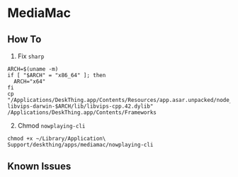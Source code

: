 # MediaMac

## How To

1. Fix `sharp`

```shell
ARCH=$(uname -m)
if [ "$ARCH" = "x86_64" ]; then
  ARCH="x64"
fi
cp "/Applications/DeskThing.app/Contents/Resources/app.asar.unpacked/node_modules/@img/sharp-libvips-darwin-$ARCH/lib/libvips-cpp.42.dylib" /Applications/DeskThing.app/Contents/Frameworks
```

2. Chmod `nowplaying-cli`

```shell
chmod +x ~/Library/Application\ Support/deskthing/apps/mediamac/nowplaying-cli
```

## Known Issues
